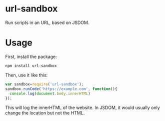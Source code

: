 # url-sandbox
Run scripts in an URL, based on JSDOM.

# Usage
First, install the package:
```
npm install url-sandbox
```
Then, use it like this:
```javascript
var sandbox=require('url-sandbox');
sandbox.runCode('https://example.com', function(){
  console.log(document.body.innerHTML)
});
```
This will log the innerHTML of the website. In JSDOM, it would usually only change the location but not the HTML.
